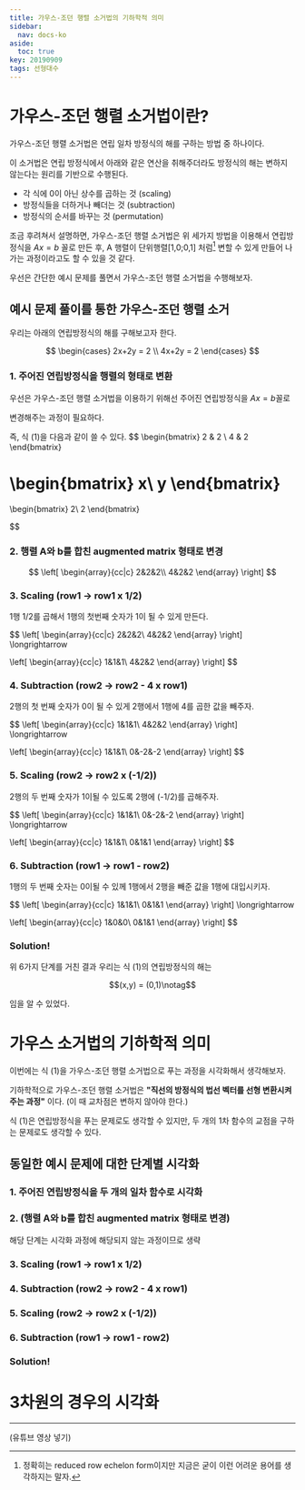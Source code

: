 ```yaml
---
title: 가우스-조던 행렬 소거법의 기하학적 의미
sidebar:
  nav: docs-ko
aside:
  toc: true
key: 20190909
tags: 선형대수
---
```


# 가우스-조던 행렬 소거법이란?

가우스-조던 행렬 소거법은 연립 일차 방정식의 해를 구하는 방법 중 하나이다. 

이 소거법은 연립 방정식에서 아래와 같은 연산을 취해주더라도 방정식의 해는 변하지 않는다는 원리를 기반으로 수행된다.

* 각 식에 0이 아닌 상수를 곱하는 것 (scaling)
* 방정식들을 더하거나 빼더는 것 (subtraction)
* 방정식의 순서를 바꾸는 것 (permutation)

조금 후려쳐서 설명하면, 가우스-조던 행렬 소거법은 위 세가지 방법을 이용해서 연립방정식을 $Ax=b$ 꼴로 만든 후, A 행렬이 단위행렬[1,0;0,1] 처럼[^1] 변할 수 있게 만들어 나가는 과정이라고도 할 수 있을 것 같다.

[^1]: 정확히는 reduced row echelon form이지만 지금은 굳이 이런 어려운 용어를 생각하지는 말자.

우선은 간단한 예시 문제를 풀면서 가우스-조던 행렬 소거법을 수행해보자.

## 예시 문제 풀이를 통한 가우스-조던 행렬 소거

우리는 아래의 연립방정식의 해를 구해보고자 한다.

$$
\begin{cases}
2x+2y = 2 \\
4x+2y = 2
\end{cases}
$$

### 1. 주어진 연립방정식을 행렬의 형태로 변환

우선은 가우스-조던 행렬 소거법을 이용하기 위해선 주어진 연립방정식을 $Ax=b$꼴로

변경해주는 과정이 필요하다.

즉, 식 (1)을 다음과 같이 쓸 수 있다.
$$
\begin{bmatrix}
2 & 2 \\
4 & 2
\end{bmatrix}

\begin{bmatrix}
x\\
y
\end{bmatrix}
=
\begin{bmatrix}
2\\
2
\end{bmatrix}

$$
### 2. 행렬 A와 b를 합친 augmented matrix 형태로 변경

$$ \left[
\begin{array}{cc|c}
  2&2&2\\
  4&2&2
\end{array}
\right] $$


### 3. Scaling (row1 -> row1 x 1/2)

1행 1/2를 곱해서 1행의 첫번째 숫자가 1이 될 수 있게 만든다.

$$ \left[
\begin{array}{cc|c}
  2&2&2\\
  4&2&2
\end{array}
\right] \longrightarrow 

\left[
\begin{array}{cc|c}
  1&1&1\\
  4&2&2
\end{array}
\right] 
$$

### 4. Subtraction (row2 -> row2 - 4 x row1)

2행의 첫 번째 숫자가 0이 될 수 있게 2행에서 1행에 4를 곱한 값을 빼주자.

$$ \left[
\begin{array}{cc|c}
  1&1&1\\
  4&2&2
\end{array}
\right] \longrightarrow 

\left[
\begin{array}{cc|c}
  1&1&1\\
  0&-2&-2
\end{array}
\right] 
$$


### 5. Scaling (row2 -> row2 x (-1/2))

2행의 두 번째 숫자가 1이될 수 있도록 2행에 (-1/2)를 곱해주자.


$$ \left[
\begin{array}{cc|c}
  1&1&1\\
  0&-2&-2
\end{array}
\right] \longrightarrow 

\left[
\begin{array}{cc|c}
  1&1&1\\
  0&1&1
\end{array}
\right] 
$$


### 6. Subtraction (row1 -> row1 - row2)

1행의 두 번째 숫자는 0이될 수 있께 1행에서 2행을 빼준 값을 1행에 대입시키자.

$$ \left[
\begin{array}{cc|c}
  1&1&1\\
  0&1&1
\end{array}
\right] \longrightarrow 

\left[
\begin{array}{cc|c}
  1&0&0\\
  0&1&1
\end{array}
\right] 
$$


### Solution!

위 6가지 단계를 거친 결과 우리는 식 (1)의 연립방정식의 해는

$$(x,y) = (0,1)\notag$$

임을 알 수 있었다.

# 가우스 소거법의 기하학적 의미

이번에는 식 (1)을 가우스-조던 행렬 소거법으로 푸는 과정을 시각화해서 생각해보자.

기하학적으로 가우스-조던 행렬 소거법은 **"직선의 방정식의 법선 벡터를 선형 변환시켜주는 과정"** 이다. (이 때 교차점은 변하지 않아야 한다.)

식 (1)은 연립방정식을 푸는 문제로도 생각할 수 있지만, 두 개의 1차 함수의 교점을 구하는 문제로도 생각할 수 있다.



## 동일한 예시 문제에 대한 단계별 시각화


### 1. 주어진 연립방정식을 두 개의 일차 함수로 시각화

### 2. (행렬 A와 b를 합친 augmented matrix 형태로 변경)

해당 단계는 시각화 과정에 해당되지 않는 과정이므로 생략

### 3. Scaling (row1 -> row1 x 1/2)

### 4. Subtraction (row2 -> row2 - 4 x row1)

### 5. Scaling (row2 -> row2 x (-1/2))

### 6. Subtraction (row1 -> row1 - row2)

### Solution!

# 3차원의 경우의 시각화

---

(유튜브 영상 넣기)